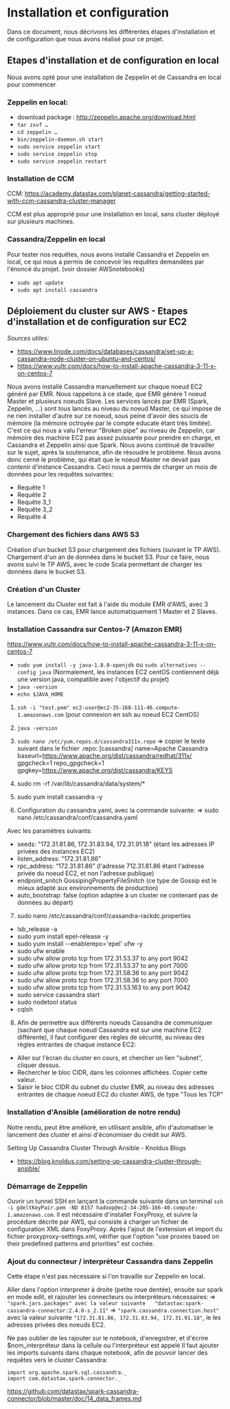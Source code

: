 # Installation et configuration

Dans ce document, nous décrivons les différentes étapes d'installation et de configuration que nous avons réalisé pour ce projet. 

## Etapes d'installation et de configuration en local

Nous avons opté pour une installation de Zeppelin et de Cassandra en local pour commencer

### Zeppelin en local:

- download package : http://zeppelin.apache.org/download.html
- `tar zxvf …`
- `cd zeppelin …`
- `bin/zeppelin-daemon.sh start`
- `sudo service zeppelin start`
- `sudo service zeppelin stop`
- `sudo service zeppelin restart`

### Installation de CCM

CCM: https://academy.datastax.com/planet-cassandra/getting-started-with-ccm-cassandra-cluster-manager

CCM est plus approprié pour une installation en local, sans cluster déployé sur plusieurs machines.

### Cassandra/Zeppelin en local

Pour tester nos requêtes, nous avons installé Cassandra et Zeppelin en local, ce qui nous a permis de concevoir les requêtes demandées par l'énoncé du projet. (voir dossier AWSnotebooks)

- `sudo apt update`
- `sudo apt install cassandra`

## Déploiement du cluster sur AWS - Etapes d'installation et de configuration sur EC2

*Sources utiles:*

 - https://www.linode.com/docs/databases/cassandra/set-up-a-cassandra-node-cluster-on-ubuntu-and-centos/
 - https://www.vultr.com/docs/how-to-install-apache-cassandra-3-11-x-on-centos-7

Nous avons installé Cassandra manuellement sur chaque noeud EC2 généré par EMR. Nous rappelons à ce stade, que EMR génère 1 noeud Master et plusieurs noeuds Slave. Les services lancés par EMR (Spark, Zeppelin, ...) sont tous lancés au niveau du noeud Master, ce qui impose de ne rien installer d'autre sur ce noeud, sous peine d'avoir des soucis de mémoire (la mémoire octroyée par le compte educate étant très limitée). C'est ce qui nous a valu l'erreur "Broken pipe" au niveau de Zeppelin, car mémoire des machine EC2 pas assez puissante pour prendre en charge, et Cassandra et Zeppelin ainsi que Spark.
Nous avons continué de travailler sur le sujet, après la soutenance, afin de résoudre le problème. Nous avons donc cerné le problème, qui était que le noeud Master ne devait pas contenir d'instance Cassandra. Ceci nous a permis de charger un mois de données pour les requêtes suivantes:
- Requête 1
- Requête 2
- Requête 3_1
- Requête 3_2
- Requête 4

### Chargement des fichiers dans AWS S3

Création d'un bucket S3 pour chargement des fichiers (suivant le TP AWS).
Chargement d'un an de données dans le bucket S3.
Pour ce faire, nous avons suivi le TP AWS, avec le code Scala permettant de charger les données dans le bucket S3.

### Création d'un Cluster

Le lancement du Cluster est fait à l'aide du module EMR d'AWS, avec 3 instances. Dans ce cas, EMR lance automatiquement 1 Master et 2 Slaves.

### Installation Cassandra sur Centos-7 (Amazon EMR)

https://www.vultr.com/docs/how-to-install-apache-cassandra-3-11-x-on-centos-7

- `sudo yum install -y java-1.8.0-openjdk` ou `sudo alternatives --config java` (Normalement, les instances EC2 centOS contiennent déjà une version java, compatible avec l'objectif du projet)
- `java -version`
- `echo $JAVA_HOME`

1. `ssh -i "test.pem" ec2-user@ec2-35-168-111-46.compute-1.amazonaws.com` (pour connexion en ssh au noeud EC2 CentOS)
2. `java -version`
3. `sudo nano /etc/yum.repos.d/cassandra311x.repo`
=> copier le texte suivant dans le fichier .repo:
[cassandra] 
name=Apache Cassandra baseurl=https://www.apache.org/dist/cassandra/redhat/311x/ gpgcheck=1 repo_gpgcheck=1 gpgkey=https://www.apache.org/dist/cassandra/KEYS

4. sudo rm -rf /var/lib/cassandra/data/system/* 
5. sudo yum install cassandra -y
6. Configuration du cassandra.yaml, avec la commande suivante: 
=> sudo nano /etc/cassandra/conf/cassandra.yaml

Avec les paramètres suivants:

- seeds: "172.31.81.86, 172.31.83.94, 172.31.91.18" (étant les adresses IP privées des instances EC2)
- listen_address: "172.31.81.86"
- rpc_address: “172.31.81.86”
(l'adresse 712.31.81.86 étant l'adresse privée du noeud EC2, et non l'adresse publique)
- endpoint_snitch GossipingPropertyFileSnitch (ce type de Gossip est le mieux adapté aux environnements de production)
- auto_bootstrap: false (option adaptée à un cluster ne contenant pas de données au départ)

7. sudo nano /etc/cassandra/conf/cassandra-rackdc.properties

- lsb_release -a
- sudo yum install epel-release -y
- sudo yum install --enablerepo='epel' ufw -y
- sudo ufw enable
- sudo ufw allow proto tcp from 172.31.53.37 to any port 9042
- sudo ufw allow proto tcp from 172.31.53.37 to any port 7000
- sudo ufw allow proto tcp from 172.31.58.36 to any port 9042
- sudo ufw allow proto tcp from 172.31.58.36 to any port 7000
- sudo ufw allow proto tcp from 172.31.53.163 to any port 9042
- sudo service cassandra start
- sudo nodetool status
- cqlsh

8. Afin de permettre aux différents noeuds Cassandra de communiquer (sachant que chaque noeud Cassandra est sur une machine EC2 différente), il faut configurer des règles de sécurité, au niveau des règles entrantes de chaque instance EC2:

- Aller sur l'écran du cluster en cours, et chercher un lien "subnet", cliquer dessus.
- Rechercher le bloc CIDR, dans les colonnes affichées. Copier cette valeur.
- Saisir le bloc CIDR du subnet du cluster EMR, au niveau des adresses entrantes de chaque noeud EC2 du cluster AWS, de type "Tous les TCP"

### Installation d'Ansible (amélioration de notre rendu)

Notre rendu, peut être amélioré, en utilisant ansible, afin d'automatiser le lancement des cluster et ainsi d'économiser du crédit sur AWS.

Setting Up Cassandra Cluster Through Ansible - Knoldus Blogs

 - https://blog.knoldus.com/setting-up-cassandra-cluster-through-ansible/

### Démarrage de Zeppelin

Ouvrir un tunnel SSH en lançant la commande suivante dans un terminal `ssh -i gdeltKeyPair.pem -ND 8157 hadoop@ec2-34-205-166-40.compute-1.amazonaws.com`. 
Il est nécessaire d'installer FoxyProxy, et suivre la procédure décrite par AWS, qui consiste à charger un fichier de configuration XML dans FoxyProxy. Après l'ajout de l'extension et import du fichier proxyproxy-settings.xml, vérifier que l'option "use proxies based on their predefined patterns and priorities" est cochée.

### Ajout du connecteur / interpréteur Cassandra dans Zeppelin

Cette étape n'est pas nécessaire si l'on travaille sur Zeppelin en local.

Aller dans l'option interpreter à droite (petite roue dentée), ensuite sur spark en mode edit, et rajouter les connecteurs ou interpréteurs nécessaires:
=> `"spark.jars.packages" avec la valeur suivante	"datastax:spark-cassandra-connector:2.4.0-s_2.11"`
=> `"spark.cassandra.connection.host"` avec la valeur suivante `"172.31.81.86, 172.31.83.94, 172.31.91.18"`, ie les adresses privées des noeuds EC2.

Ne pas oublier de les rajouter sur le notebook, d'enregistrer, et d'écrire $nom_interpréteur dans la cellule ou l'interpréteur est appelé
Il faut ajouter les imports suivants dans chaque notebook, afin de pouvoir lancer des requêtes vers le cluster Cassandra:
```
import org.apache.spark.sql.cassandra._
import com.datastax.spark.connector._
```

https://github.com/datastax/spark-cassandra-connector/blob/master/doc/14_data_frames.md
